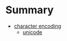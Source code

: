 # Summary

- [character encoding](./character_encoding/character_encoding.md)
    - [unicode](./character_encoding/unicode.md)
